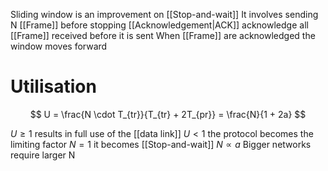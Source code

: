 Sliding window is an improvement on [[Stop-and-wait]] 
It involves sending N [[Frame]] before stopping
[[Acknowledgement|ACK]] acknowledge all [[Frame]] received before it is sent
When [[Frame]] are acknowledged the window moves forward

# Utilisation
$$
U = \frac{N \cdot T_{tr}}{T_{tr} + 2T_{pr}} = \frac{N}{1 + 2a}
$$

$U \geq 1$ results in full use of the [[data link]]
$U < 1$ the protocol becomes the limiting factor
$N = 1$ it becomes [[Stop-and-wait]]
$N \propto a$
Bigger networks require larger N